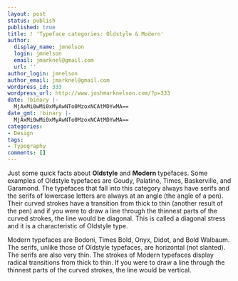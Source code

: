 ```yaml
---
layout: post
status: publish
published: true
title: ! 'Typeface categories: Oldstyle & Modern'
author:
  display_name: jmnelson
  login: jmnelson
  email: jmarknel@gmail.com
  url: ''
author_login: jmnelson
author_email: jmarknel@gmail.com
wordpress_id: 333
wordpress_url: http://www.joshmarknelson.com/?p=333
date: !binary |-
  MjAxMi0wMi0xMyAwNTo0MzoxNCAtMDYwMA==
date_gmt: !binary |-
  MjAxMi0wMi0xMyAwNTo0MzoxNCAtMDYwMA==
categories:
- Design
tags:
- Typography
comments: []
---
```

<p>Just some quick facts about <strong>Oldstyle</strong> and <strong>Modern</strong> typefaces. Some examples of Oldstyle typefaces are Goudy, Palatino, Times, Baskerville, and Garamond. The typefaces that fall into this category always have serifs and the serifs of lowercase letters are always at an angle (the angle of a pen). Their curved strokes have a transition from thick to thin (another result of the pen) and if you were to draw a line through the thinnest parts of the curved strokes, the line would be diagonal. This is called a diagonal stress and it is a characteristic of Oldstyle type.</p>
<p>Modern typefaces are Bodoni, Times Bold, Onyx, Didot, and Bold Walbaum. The serifs, unlike those of Oldstyle typefaces, are horizontal (not slanted). The serifs are also very thin. The strokes of Modern typefaces display radical transitions from thick to thin. If you were to draw a line through the thinnest parts of the curved strokes, the line would be vertical.</p>
